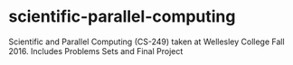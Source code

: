 # scientific-parallel-computing
Scientific and Parallel Computing (CS-249) taken at Wellesley College Fall 2016. Includes Problems Sets and Final Project 
